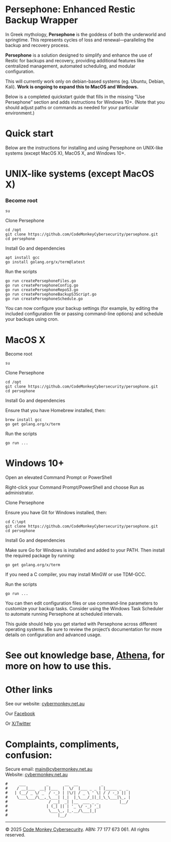 # Persephone: Enhanced Restic Backup Wrapper

In Greek mythology, **Persephone** is the goddess of both the underworld and springtime. This represents cycles of loss and renewal—paralleling the backup and recovery process. 

**Persephone** is a solution designed to simplify and enhance the use of Restic for backups and recovery, providing additional features like centralized management, automated scheduling, and modular configuration.

This will currently work only on debian-based systems (eg. Ubuntu, Debian, Kali). **Work is ongoing to expand this to MacOS and Windows.**

Below is a completed quickstart guide that fills in the missing “Use Persephone” section and adds instructions for Windows 10+. (Note that you should adjust paths or commands as needed for your particular environment.)

# Quick start

Below are the instructions for installing and using Persephone on UNIX-like systems (except MacOS X), MacOS X, and Windows 10+.

# UNIX-like systems (except MacOS X)

### Become root
```
su
```
Clone Persephone
```
cd /opt
git clone https://github.com/CodeMonkeyCybersecurity/persephone.git
cd persephone
```
Install Go and dependencies
```
apt install gcc
go install golang.org/x/term@latest
```

Run the scripts 
```
go run createPersephoneFiles.go
go run createPersephoneConfig.go
go run createPersephoneRepoS3.go
go run createPersephoneBackupS3Script.go
go run createPersephoneSchedule.go
```

You can now configure your backup settings (for example, by editing the included configuration file or passing command-line options) and schedule your backups using cron.

# MacOS X

Become root
```
su
```
Clone Persephone
```
cd /opt
git clone https://github.com/CodeMonkeyCybersecurity/persephone.git
cd persephone
```
Install Go and dependencies

Ensure that you have Homebrew installed, then:
```
brew install gcc
go get golang.org/x/term
```

Run the scripts 
```
go run ...
```

# Windows 10+

Open an elevated Command Prompt or PowerShell

Right-click your Command Prompt/PowerShell and choose Run as administrator.

Clone Persephone

Ensure you have Git for Windows installed, then:
```
cd C:\opt
git clone https://github.com/CodeMonkeyCybersecurity/persephone.git
cd persephone
```
Install Go and dependencies

Make sure Go for Windows is installed and added to your PATH. Then install the required package by running:
```
go get golang.org/x/term
```
If you need a C compiler, you may install MinGW or use TDM-GCC.

Run the scripts 
```
go run ...
```

You can then edit configuration files or use command-line parameters to customize your backup tasks. Consider using the Windows Task Scheduler to automate running Persephone at scheduled intervals.

This guide should help you get started with Persephone across different operating systems. Be sure to review the project’s documentation for more details on configuration and advanced usage.
# See out knowledge base, [Athena](https://wiki.cybermonkey.net.au), for more on how to use this.

# Other links
See our website: [cybermonkey.net.au](https://cybermonkey.net.au/)

Our [Facebook](https://www.facebook.com/codemonkeycyber)

Or [X/Twitter](https://x.com/codemonkeycyber)


# Complaints, compliments, confusion:

Secure email: [main@cybermonkey.net.au](mailto:main@cybermonkey.net.au)  
Website: [cybermonkey.net.au](https://cybermonkey.net.au)

```
#     ___         _       __  __          _
#    / __|___  __| |___  |  \/  |___ _ _ | |_____ _  _
#   | (__/ _ \/ _` / -_) | |\/| / _ \ ' \| / / -_) || |
#    \___\___/\__,_\___| |_|  |_\___/_||_|_\_\___|\_, |
#                  / __|  _| |__  ___ _ _         |__/
#                 | (_| || | '_ \/ -_) '_|
#                  \___\_, |_.__/\___|_|
#                      |__/
```


---
© 2025 [Code Monkey Cybersecurity](https://cybermonkey.net.au/). ABN: 77 177 673 061. All rights reserved.
